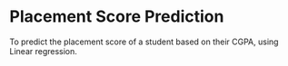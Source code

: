 # Placement Score Prediction

To predict the placement score of a student based on their CGPA, using Linear regression.


